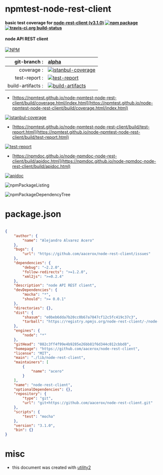 # npmtest-node-rest-client

#### basic test coverage for  [node-rest-client (v3.1.0)](https://github.com/aacerox/node-rest-client)  [![npm package](https://img.shields.io/npm/v/npmtest-node-rest-client.svg?style=flat-square)](https://www.npmjs.org/package/npmtest-node-rest-client) [![travis-ci.org build-status](https://api.travis-ci.org/npmtest/node-npmtest-node-rest-client.svg)](https://travis-ci.org/npmtest/node-npmtest-node-rest-client)

#### node API REST client

[![NPM](https://nodei.co/npm/node-rest-client.png?downloads=true&downloadRank=true&stars=true)](https://www.npmjs.com/package/node-rest-client)

| git-branch : | [alpha](https://github.com/npmtest/node-npmtest-node-rest-client/tree/alpha)|
|--:|:--|
| coverage : | [![istanbul-coverage](https://npmtest.github.io/node-npmtest-node-rest-client/build/coverage.badge.svg)](https://npmtest.github.io/node-npmtest-node-rest-client/build/coverage.html/index.html)|
| test-report : | [![test-report](https://npmtest.github.io/node-npmtest-node-rest-client/build/test-report.badge.svg)](https://npmtest.github.io/node-npmtest-node-rest-client/build/test-report.html)|
| build-artifacts : | [![build-artifacts](https://npmtest.github.io/node-npmtest-node-rest-client/glyphicons_144_folder_open.png)](https://github.com/npmtest/node-npmtest-node-rest-client/tree/gh-pages/build)|

- [https://npmtest.github.io/node-npmtest-node-rest-client/build/coverage.html/index.html](https://npmtest.github.io/node-npmtest-node-rest-client/build/coverage.html/index.html)

[![istanbul-coverage](https://npmtest.github.io/node-npmtest-node-rest-client/build/screenCapture.buildCi.browser.%252Ftmp%252Fbuild%252Fcoverage.lib.html.png)](https://npmtest.github.io/node-npmtest-node-rest-client/build/coverage.html/index.html)

- [https://npmtest.github.io/node-npmtest-node-rest-client/build/test-report.html](https://npmtest.github.io/node-npmtest-node-rest-client/build/test-report.html)

[![test-report](https://npmtest.github.io/node-npmtest-node-rest-client/build/screenCapture.buildCi.browser.%252Ftmp%252Fbuild%252Ftest-report.html.png)](https://npmtest.github.io/node-npmtest-node-rest-client/build/test-report.html)

- [https://npmdoc.github.io/node-npmdoc-node-rest-client/build/apidoc.html](https://npmdoc.github.io/node-npmdoc-node-rest-client/build/apidoc.html)

[![apidoc](https://npmdoc.github.io/node-npmdoc-node-rest-client/build/screenCapture.buildCi.browser.%252Ftmp%252Fbuild%252Fapidoc.html.png)](https://npmdoc.github.io/node-npmdoc-node-rest-client/build/apidoc.html)

![npmPackageListing](https://npmtest.github.io/node-npmtest-node-rest-client/build/screenCapture.npmPackageListing.svg)

![npmPackageDependencyTree](https://npmtest.github.io/node-npmtest-node-rest-client/build/screenCapture.npmPackageDependencyTree.svg)



# package.json

```json

{
    "author": {
        "name": "Alejandro Alvarez Acero"
    },
    "bugs": {
        "url": "https://github.com/aacerox/node-rest-client/issues"
    },
    "dependencies": {
        "debug": "~2.2.0",
        "follow-redirects": ">=1.2.0",
        "xml2js": ">=0.2.4"
    },
    "description": "node API REST client",
    "devDependencies": {
        "mocha": "*",
        "should": ">= 0.0.1"
    },
    "directories": {},
    "dist": {
        "shasum": "e0beb6dda7b20cc0b67a7847cf12c5fc419c37c3",
        "tarball": "https://registry.npmjs.org/node-rest-client/-/node-rest-client-3.1.0.tgz"
    },
    "engines": {
        "node": "*"
    },
    "gitHead": "082c3ff4f99e4b9285e26bb81f6d344c012cbbd8",
    "homepage": "https://github.com/aacerox/node-rest-client",
    "license": "MIT",
    "main": "./lib/node-rest-client",
    "maintainers": [
        {
            "name": "acero"
        }
    ],
    "name": "node-rest-client",
    "optionalDependencies": {},
    "repository": {
        "type": "git",
        "url": "git+https://github.com/aacerox/node-rest-client.git"
    },
    "scripts": {
        "test": "mocha"
    },
    "version": "3.1.0",
    "bin": {}
}
```



# misc
- this document was created with [utility2](https://github.com/kaizhu256/node-utility2)
